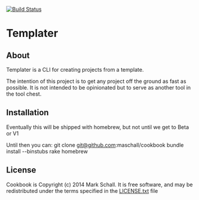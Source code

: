 [![Build Status](https://travis-ci.org/maschall/templater.svg?branch=gitignore-bin)](https://travis-ci.org/maschall/templater)

# Templater

## About
Templater is a CLI for creating projects from a template.  

The intention of this project is to get any project off the ground as fast as possible. It is not intended to be opinionated but to serve as another tool in the tool chest. 

## Installation
Eventually this will be shipped with homebrew, but not until we get to Beta or V1

Until then you can: 
git clone git@github.com:maschall/cookbook
bundle install --binstubs
rake homebrew

## License

Cookbook is Copyright (c) 2014 Mark Schall.  It is free software, and may be redistributed under the terms specified in the [LICENSE.txt](LICENSE.txt) file
